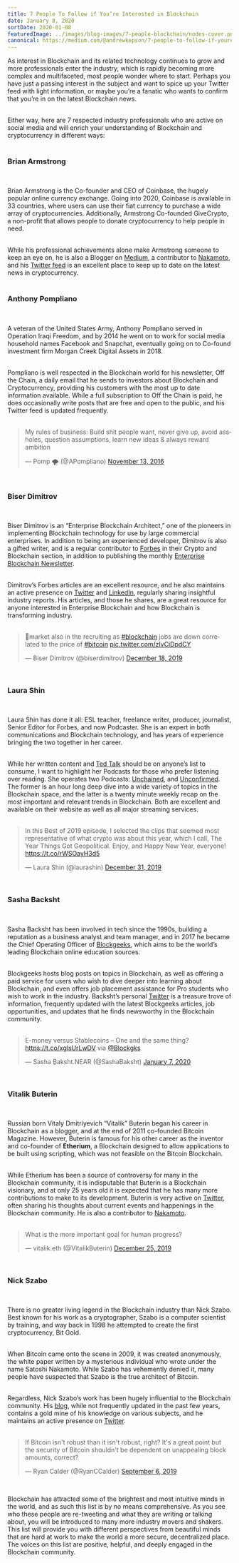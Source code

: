 ```yaml
---
title: 7 People To Follow if You’re Interested in Blockchain
date: January 8, 2020
sortDate: 2020-01-08
featuredImage: ../images/blog-images/7-people-blockchain/nodes-cover.png
canonical: https://medium.com/@andrewkepson/7-people-to-follow-if-youre-interested-in-blockchain-681ea98bc92f
---
```


<div class="text-gray-900 text-left text-2xl md:text-xl">
As interest in Blockchain and its related technology continues to grow and more professionals enter the industry, which is rapidly becoming more complex and multifaceted, most people wonder where to start. Perhaps you have just a passing interest in the subject and want to spice up your Twitter feed with light information, or maybe you’re a fanatic who wants to confirm that you’re in on the latest Blockchain news.<br><br>

Either way, here are 7 respected industry professionals who are active on social media and will enrich your understanding of Blockchain and cryptocurrency in different ways:<br><br>

<h3 class="text-gray-600 text-4xl">Brian Armstrong</h3><br>

Brian Armstrong is the Co-founder and CEO of Coinbase, the hugely popular online currency exchange. Going into 2020, Coinbase is available in 33 countries, where users can use their fiat currency to purchase a wide array of cryptocurrencies. Additionally, Armstrong Co-founded GiveCrypto, a non-profit that allows people to donate cryptocurrency to help people in need.<br><br>

While his professional achievements alone make Armstrong someone to keep an eye on, he is also a Blogger on <a class="text-purple-600 hover:text-purple-400" href="https://medium.com/@barmstrong" rel="noopener noreferrer nofollow" target="_blank">Medium</a>, a contributor to <a class="text-purple-600 hover:text-purple-400" href="https://nakamoto.com/crypto-in-the-2020s/" rel="noopener noreferrer nofollow" target="_blank">Nakamoto</a>, and his <a class="text-purple-600 hover:text-purple-400" href="https://twitter.com/brian_armstrong" rel="noopener noreferrer nofollow" target="_blank">Twitter feed</a> is an excellent place to keep up to date on the latest news in cryptocurrency.<br><br>

<h3 class="text-gray-600 text-4xl">Anthony Pompliano</h3><br>

A veteran of the United States Army, Anthony Pompliano served in Operation Iraqi Freedom, and by 2014 he went on to work for social media household names Facebook and Snapchat, eventually going on to Co-found investment firm Morgan Creek Digital Assets in 2018.<br><br>

Pompliano is well respected in the Blockchain world for his newsletter, Off the Chain, a daily email that he sends to investors about Blockchain and Cryptocurrency, providing his customers with the most up to date information available. While a full subscription to Off the Chain is paid, he does occasionally write posts that are free and open to the public, and his Twitter feed is updated frequently.<br><br>

<div class="mx-12 flex flex-row justify-center">
<blockquote class="twitter-tweet"><p lang="en" dir="ltr">My rules of business: Build shit people want, never give up, avoid assholes, question assumptions, learn new ideas &amp; always reward ambition</p>&mdash; Pomp 🌪 (@APompliano) <a href="https://twitter.com/APompliano/status/797846518288044032?ref_src=twsrc%5Etfw">November 13, 2016</a></blockquote>
</div><br>

<h3 class="text-gray-600 text-4xl">Biser Dimitrov</h3><br>

Biser Dimitrov is an “Enterprise Blockchain Architect,” one of the pioneers in implementing Blockchain technology for use by large commercial enterprises. In addition to being an experienced developer, Dimitrov is also a gifted writer, and is a regular contributor to <a class="text-purple-600 hover:text-purple-400" href="https://www.forbes.com/sites/biserdimitrov/?sh=53d00de85d48" rel="noopener noreferrer nofollow" target="_blank">Forbes</a> in their Crypto and Blockchain section, in addition to publishing the monthly <a class="text-purple-600 hover:text-purple-400" href="https://enterpriseblockchain.substack.com/p/enterprise-blockchain-newsletter-f3c" rel="noopener noreferrer nofollow" target="_blank">Enterprise Blockchain Newsletter</a>.<br><br>

Dimitrov’s Forbes articles are an excellent resource, and he also maintains an active presence on <a class="text-purple-600 hover:text-purple-400" href="https://twitter.com/biserdimitrov" rel="noopener noreferrer nofollow" target="_blank">Twitter</a> and <a class="text-purple-600 hover:text-purple-400" href="https://www.linkedin.com/in/biserdimitrov/" rel="noopener noreferrer nofollow" target="_blank">LinkedIn</a>, regularly sharing insightful industry reports. His articles, and those he shares, are a great resource for anyone interested in Enterprise Blockchain and how Blockchain is transforming industry.<br><br>

<div class="mx-12 flex flex-row justify-center">
<blockquote class="twitter-tweet"><p lang="en" dir="ltr">🐻market also in the recruiting as <a href="https://twitter.com/hashtag/blockchain?src=hash&amp;ref_src=twsrc%5Etfw">#blockchain</a> jobs are down correlated to the price of <a href="https://twitter.com/hashtag/bitcoin?src=hash&amp;ref_src=twsrc%5Etfw">#bitcoin</a> <a href="https://t.co/zlvCiDpdCY">pic.twitter.com/zlvCiDpdCY</a></p>&mdash; Biser Dimitrov (@biserdimitrov) <a href="https://twitter.com/biserdimitrov/status/1207149903085891585?ref_src=twsrc%5Etfw">December 18, 2019</a></blockquote>
</div><br>

<h3 class="text-gray-600 text-4xl">Laura Shin</h3><br>

Laura Shin has done it all: ESL teacher, freelance writer, producer, journalist, Senior Editor for Forbes, and now Podcaster. She is an expert in both communications and Blockchain technology, and has years of experience bringing the two together in her career.<br><br>

While her written content and <a class="text-purple-600 hover:text-purple-400" href="" rel="noopener noreferrer nofollow" target="_blank">Ted Talk</a> should be on anyone’s list to consume, I want to highlight her Podcasts for those who prefer listening over reading. She operates two Podcasts: <a class="text-purple-600 hover:text-purple-400" href="https://unchainedpodcast.com/category/unchained/" rel="noopener noreferrer nofollow" target="_blank">Unchained</a>, and <a class="text-purple-600 hover:text-purple-400" href="https://unchainedpodcast.com/category/unconfirmed/" rel="noopener noreferrer nofollow" target="_blank">Unconfirmed</a>. The former is an hour long deep dive into a wide variety of topics in the Blockchain space, and the latter is a twenty minute weekly recap on the most important and relevant trends in Blockchain. Both are excellent and available on their website as well as all major streaming services.<br><br>

<div class="mx-12 flex flex-row justify-center">
<blockquote class="twitter-tweet"><p lang="en" dir="ltr">In this Best of 2019 episode, I selected the clips that seemed most representative of what crypto was about this year, which I call, The Year Things Got Geopolitical. Enjoy, and Happy New Year, everyone! <a href="https://t.co/rWSOayH3d5">https://t.co/rWSOayH3d5</a></p>&mdash; Laura Shin (@laurashin) <a href="https://twitter.com/laurashin/status/1212090283569156098?ref_src=twsrc%5Etfw">December 31, 2019</a></blockquote>
</div><br>

<h3 class="text-gray-600 text-4xl">Sasha Backsht</h3><br>

Sasha Backsht has been involved in tech since the 1990s, building a reputation as a business analyst and team manager, and in 2017 he became the Chief Operating Officer of <a class="text-purple-600 hover:text-purple-400" href="https://blockgeeks.com/" rel="noopener noreferrer nofollow" target="_blank">Blockgeeks</a>, which aims to be the world’s leading Blockchain online education sources.<br><br>

Blockgeeks hosts blog posts on topics in Blockchain, as well as offering a paid service for users who wish to dive deeper into learning about Blockchain, and even offers job placement assistance for Pro students who wish to work in the industry. Backsht’s personal <a class="text-purple-600 hover:text-purple-400" href="" rel="noopener noreferrer nofollow" target="_blank">Twitter</a> is a treasure trove of information, frequently updated with the latest Blockgeeks articles, job opportunities, and updates that he finds newsworthy in the Blockchain community.<br><br>

<div class="mx-12 flex flex-row justify-center">
<blockquote class="twitter-tweet"><p lang="en" dir="ltr">E-money versus Stablecoins – One and the same thing? <a href="https://t.co/xglsUrLwDV">https://t.co/xglsUrLwDV</a> via <a href="https://twitter.com/Blockgks?ref_src=twsrc%5Etfw">@Blockgks</a></p>&mdash; Sasha ₿aksht.NEAR (@SashaBaksht) <a href="https://twitter.com/SashaBaksht/status/1214684337888563200?ref_src=twsrc%5Etfw">January 7, 2020</a></blockquote>
</div><br>

<h3 class="text-gray-600 text-4xl">Vitalik Buterin</h3><br>

Russian born Vitaly Dmitriyevich “Vitalik” Buterin began his career in Blockchain as a blogger, and at the end of 2011 co-founded Bitcoin Magazine. However, Buterin is famous for his other career as the inventor and co-founder of **Etherium**, a Blockchain designed to allow applications to be built using scripting, which was not feasible on the Bitcoin Blockchain.<br><br>

While Etherium has been a source of controversy for many in the Blockchain community, it is indisputable that Buterin is a Blockchain visionary, and at only 25 years old it is expected that he has many more contributions to make to its development. Buterin is very active on <a class="text-purple-600 hover:text-purple-400" href="https://twitter.com/VitalikButerin" rel="noopener noreferrer nofollow" target="_blank">Twitter</a>, often sharing his thoughts about current events and happenings in the Blockchain community. He is also a contributor to <a class="text-purple-600 hover:text-purple-400" href="https://nakamoto.com/credible-neutrality/" rel="noopener noreferrer nofollow" target="_blank">Nakamoto</a>.<br><br>

<div class="mx-12 flex flex-row justify-center"><blockquote class="twitter-tweet"><p lang="en" dir="ltr">What is the more important goal for human progress?</p>&mdash; vitalik.eth (@VitalikButerin) <a href="https://twitter.com/VitalikButerin/status/1209846908858052608?ref_src=twsrc%5Etfw">December 25, 2019</a></blockquote></div><br>

<h3 class="text-gray-600 text-4xl">Nick Szabo</h3><br>

There is no greater living legend in the Blockchain industry than Nick Szabo. Best known for his work as a cryptographer, Szabo is a computer scientist by training, and way back in 1998 he attempted to create the first cryptocurrency, Bit Gold.<br><br>

When Bitcoin came onto the scene in 2009, it was created anonymously, the white paper written by a mysterious individual who wrote under the name Satoshi Nakamoto. While Szabo has vehemently denied it, many people have suspected that Szabo is the true architect of Bitcoin.<br><br>

Regardless, Nick Szabo’s work has been hugely influential to the Blockchain community. His <a class="text-purple-600 hover:text-purple-400" href="" rel="noopener noreferrer nofollow" target="_blank">blog</a>, while not frequently updated in the past few years, contains a gold mine of his knowledge on various subjects, and he maintains an active presence on <a class="text-purple-600 hover:text-purple-400" href="" rel="noopener noreferrer nofollow" target="_blank">Twitter</a>.<br><br>

<div class="mx-12 flex flex-row justify-center"><blockquote class="twitter-tweet"><p lang="en" dir="ltr">If Bitcoin isn&#39;t robust than it isn&#39;t robust, right? It&#39;s a great point but the security of Bitcoin shouldn&#39;t be dependent on unappealing block amounts, correct?</p>&mdash; Ryan Calder (@RyanCCalder) <a href="https://twitter.com/RyanCCalder/status/1169852257480822784?ref_src=twsrc%5Etfw">September 6, 2019</a></blockquote> </div><br>

Blockchain has attracted some of the brightest and most intuitive minds in the world, and as such this list is by no means comprehensive. As you see who these people are re-tweeting and what they are writing or talking about, you will be introduced to many more industry movers and shakers. This list will provide you with different perspectives from beautiful minds that are hard at work to make the world a more secure, decentralized place. The voices on this list are positive, helpful, and deeply engaged in the Blockchain community.

</div>
